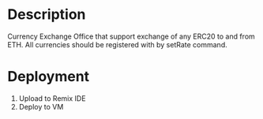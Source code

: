 # Description
Currency Exchange Office that support exchange of any ERC20 to and from ETH.
All currencies should be registered with by setRate command.

# Deployment
1. Upload to Remix IDE
2. Deploy to VM
